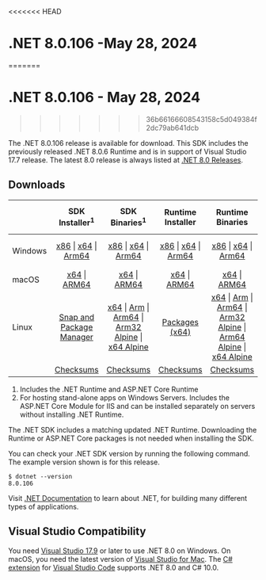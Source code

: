 <<<<<<< HEAD
# .NET 8.0.106 -May 28, 2024
=======
# .NET 8.0.106 - May 28, 2024
>>>>>>> 36b66166608543158c5d049384f2dc79ab641dcb

The .NET 8.0.106 release is available for download. This SDK includes the previously released .NET 8.0.6 Runtime and is in support of Visual Studio 17.7 release. The latest 8.0 release is always listed at [.NET 8.0 Releases](../README.md).

## Downloads

|           | SDK Installer<sup>1</sup>                        | SDK Binaries<sup>1</sup>                 | Runtime Installer                                        | Runtime Binaries                                 | ASP.NET Core Runtime           |Windows Desktop Runtime          |
| --------- | :------------------------------------------:     | :----------------------:                 | :---------------------------:                            | :-------------------------:                      | :-----------------:            | :-----------------:            |
| Windows   | [x86][dotnet-sdk-win-x86.exe] \| [x64][dotnet-sdk-win-x64.exe] \| [Arm64][dotnet-sdk-win-arm64.exe] | [x86][dotnet-sdk-win-x86.zip] \| [x64][dotnet-sdk-win-x64.zip] \|  [Arm64][dotnet-sdk-win-arm64.zip] | [x86][dotnet-runtime-win-x86.exe] \| [x64][dotnet-runtime-win-x64.exe] \| [Arm64][dotnet-runtime-win-arm64.exe] | [x86][dotnet-runtime-win-x86.zip] \| [x64][dotnet-runtime-win-x64.zip] \| [Arm64][dotnet-runtime-win-arm64.zip] | [x86][aspnetcore-runtime-win-x86.exe] \| [x64][aspnetcore-runtime-win-x64.exe] \|<br/> [Hosting Bundle][dotnet-hosting-win.exe]<sup>2</sup> | [x86][windowsdesktop-runtime-win-x86.exe] \| [x64][windowsdesktop-runtime-win-x64.exe] \| [Arm64][windowsdesktop-runtime-win-arm64.exe] |
| macOS     | [x64][dotnet-sdk-osx-x64.pkg] \| [ARM64][dotnet-sdk-osx-arm64.pkg] | [x64][dotnet-sdk-osx-x64.tar.gz] \| [ARM64][dotnet-sdk-osx-arm64.tar.gz]  | [x64][dotnet-runtime-osx-x64.pkg] \| [ARM64][dotnet-runtime-osx-arm64.pkg] | [x64][dotnet-runtime-osx-x64.tar.gz] \| [ARM64][dotnet-runtime-osx-arm64.tar.gz]| [x64][aspnetcore-runtime-osx-x64.tar.gz] \| [ARM64][aspnetcore-runtime-osx-arm64.tar.gz] | - |<sup>1</sup>
| Linux     |  [Snap and Package Manager](../install-linux.md)  | [x64][dotnet-sdk-linux-x64.tar.gz] \| [Arm][dotnet-sdk-linux-arm.tar.gz]  \| [Arm64][dotnet-sdk-linux-arm64.tar.gz] \| [Arm32 Alpine][dotnet-sdk-linux-musl-arm.tar.gz]  \| [x64 Alpine][dotnet-sdk-linux-musl-x64.tar.gz] | [Packages (x64)][linux-packages] | [x64][dotnet-runtime-linux-x64.tar.gz] \| [Arm][dotnet-runtime-linux-arm.tar.gz] \| [Arm64][dotnet-runtime-linux-arm64.tar.gz] \| [Arm32 Alpine][dotnet-runtime-linux-musl-arm.tar.gz] \| [Arm64 Alpine][dotnet-runtime-linux-musl-arm64.tar.gz] \| [x64 Alpine][dotnet-runtime-linux-musl-x64.tar.gz]  | [x64][aspnetcore-runtime-linux-x64.tar.gz]<sup>1</sup>  \| [Arm][aspnetcore-runtime-linux-arm.tar.gz]<sup>1</sup> \| [Arm64][aspnetcore-runtime-linux-arm64.tar.gz]<sup>1</sup> \| [x64 Alpine][aspnetcore-runtime-linux-musl-x64.tar.gz] | - | <sup>1</sup> |
|  | [Checksums][checksums-sdk]                             | [Checksums][checksums-sdk]                                      | [Checksums][checksums-runtime]                             | [Checksums][checksums-runtime]  | [Checksums][checksums-runtime]  | [Checksums][checksums-runtime]

1. Includes the .NET Runtime and ASP.NET Core Runtime
2. For hosting stand-alone apps on Windows Servers. Includes the ASP.NET Core Module for IIS and can be installed separately on servers without installing .NET Runtime.

The .NET SDK includes a matching updated .NET Runtime. Downloading the Runtime or ASP.NET Core packages is not needed when installing the SDK.

You can check your .NET SDK version by running the following command. The example version shown is for this release.

```console
$ dotnet --version
8.0.106
```
Visit [.NET Documentation](https://learn.microsoft.com/dotnet/) to learn about .NET, for building many different types of applications.

## Visual Studio Compatibility

You need [Visual Studio 17.9](https://visualstudio.microsoft.com) or later to use .NET 8.0 on Windows. On macOS, you need the latest version of [Visual Studio for Mac](https://visualstudio.microsoft.com/vs/mac/). The [C# extension](https://code.visualstudio.com/docs/languages/dotnet) for [Visual Studio Code](https://code.visualstudio.com/) supports .NET 8.0 and C# 10.0.

[blob-runtime]: https://dotnetcli.blob.core.windows.net/dotnet/Runtime/
[blob-sdk]: https://dotnetcli.blob.core.windows.net/dotnet/Sdk/
[release-notes]: https://github.com/dotnet/core/blob/main/release-notes/8.0/8.0.6/8.0.106.md

[checksums-runtime]: https://dotnetcli.blob.core.windows.net/dotnet/checksums/8.0.6-sha.txt
[checksums-sdk]: https://dotnetcli.blob.core.windows.net/dotnet/checksums/8.0.6-sha.txt

[linux-install]: https://learn.microsoft.com/dotnet/core/install/linux
[linux-setup]: https://github.com/dotnet/core/blob/main/Documentation/linux-setup.md

[dotnet-blog]:  https://devblogs.microsoft.com/dotnet/march-2024-updates/
[aspnet-blog]: https://devblogs.microsoft.com/dotnet/announcing-asp-net-core-in-net-8/
[maui-blog]: https://devblogs.microsoft.com/dotnet/update-on-dotnet-maui/

[linux-packages]: ../install-linux.md


[//]: # ( Runtime 8.0.6)
[dotnet-runtime-linux-arm.tar.gz]: https://download.visualstudio.microsoft.com/download/pr/eda981d2-9e7c-4764-b0f1-e677dc0d89fe/be9ad5e056212ca31ea1ef7a5dd2d9ba/dotnet-runtime-8.0.6-linux-arm.tar.gz
[dotnet-runtime-linux-arm64.tar.gz]: https://download.visualstudio.microsoft.com/download/pr/0039e2c5-d78d-45fb-94c0-e258ff0335fe/c3bff45767f679bbab149398e9ee2c6b/dotnet-runtime-8.0.6-linux-arm64.tar.gz
[dotnet-runtime-linux-musl-arm.tar.gz]: https://download.visualstudio.microsoft.com/download/pr/2e0537ca-4530-42fb-a2b1-6e0ffd34859d/aa6158265cbc0fd4554d991a9156121e/dotnet-runtime-8.0.6-linux-musl-arm.tar.gz
[dotnet-runtime-linux-musl-arm64.tar.gz]: https://download.visualstudio.microsoft.com/download/pr/64add4b1-bd51-4710-a2e7-249138091327/72c5112bc9904b36b4d4294a381e8a01/dotnet-runtime-8.0.6-linux-musl-arm64.tar.gz
[dotnet-runtime-linux-musl-x64.tar.gz]: https://download.visualstudio.microsoft.com/download/pr/1f540ce8-5cf0-4429-907b-46fc4a01978e/6f30eb80be6c69043e96b18936894d61/dotnet-runtime-8.0.6-linux-musl-x64.tar.gz
[dotnet-runtime-linux-x64.tar.gz]: https://download.visualstudio.microsoft.com/download/pr/021c3de8-14d5-493f-92dc-2c8f8be76961/6ee3407acebf74631bfc01f14301afa6/dotnet-runtime-8.0.6-linux-x64.tar.gz
[dotnet-runtime-osx-arm64.pkg]: https://download.visualstudio.microsoft.com/download/pr/ea249dde-337d-417d-a615-1f2e0a29b1fc/ef9f8aab388fc5f9ef11a188c4da92fd/dotnet-runtime-8.0.6-osx-arm64.pkg
[dotnet-runtime-osx-arm64.tar.gz]: https://download.visualstudio.microsoft.com/download/pr/6f090da0-5f55-44f1-ac17-9bd001b33d66/eae314b23ab350b375e794e136a2ca9e/dotnet-runtime-8.0.6-osx-arm64.tar.gz
[dotnet-runtime-osx-x64.pkg]: https://download.visualstudio.microsoft.com/download/pr/9d3fae98-a6af-4ce8-868a-db721c5825a1/e70f1e87a433ab1fbf6b94eb5d0c162d/dotnet-runtime-8.0.6-osx-x64.pkg
[dotnet-runtime-osx-x64.tar.gz]: https://download.visualstudio.microsoft.com/download/pr/20271d05-67e0-4356-87a9-0ce5102b5007/b7c91c6470e1c2ffbb493a35dd6883c0/dotnet-runtime-8.0.6-osx-x64.tar.gz
[dotnet-runtime-win-arm64.exe]: https://download.visualstudio.microsoft.com/download/pr/c3add2bc-3173-4266-a1de-f68779aaf1d9/7bef323356317da51eb19674fed9a9a8/dotnet-runtime-8.0.6-win-arm64.exe
[dotnet-runtime-win-arm64.zip]: https://download.visualstudio.microsoft.com/download/pr/a4176606-dd6e-4419-9080-01c8c125fd45/162bceb73747f014725c6151c0d1c536/dotnet-runtime-8.0.6-win-arm64.zip
[dotnet-runtime-win-x64.exe]: https://download.visualstudio.microsoft.com/download/pr/e4d4b66c-0581-41a1-b7ee-f23ccc79e4ec/1b56841378536d2795faaa214b2872e7/dotnet-runtime-8.0.6-win-x64.exe
[dotnet-runtime-win-x64.zip]: https://download.visualstudio.microsoft.com/download/pr/3c5bbae6-d848-46b0-bb65-c4f7a7ad4b2a/afba8a75f7e7f4f304362de0f1d4b3ea/dotnet-runtime-8.0.6-win-x64.zip
[dotnet-runtime-win-x86.exe]: https://download.visualstudio.microsoft.com/download/pr/5e43df68-58d8-4b50-b334-4ebd6cd017ea/4043450c7ccb64a6ce80780cc0659841/dotnet-runtime-8.0.6-win-x86.exe
[dotnet-runtime-win-x86.zip]: https://download.visualstudio.microsoft.com/download/pr/53f7cef2-50bf-419d-bf36-69f2989729b6/31261cddb6f9517e76cc4ee71d67be8b/dotnet-runtime-8.0.6-win-x86.zip

[//]: # ( WindowsDesktop 8.0.6)
[windowsdesktop-runtime-win-arm64.exe]: https://download.visualstudio.microsoft.com/download/pr/3bee8b48-dd89-48c4-bb3c-1d786600a924/7a811fe983a4c5a61d79192e37c38e13/windowsdesktop-runtime-8.0.6-win-arm64.exe
[windowsdesktop-runtime-win-arm64.zip]: https://download.visualstudio.microsoft.com/download/pr/1d50d496-fb15-4bf6-957a-c340c0a9a81e/cb7ec8cb099ee10bad57254f1736e4f0/windowsdesktop-runtime-8.0.6-win-arm64.zip
[windowsdesktop-runtime-win-x64.exe]: https://download.visualstudio.microsoft.com/download/pr/76e5dbb2-6ae3-4629-9a84-527f8feb709c/09002599b32d5d01dc3aa5dcdffcc984/windowsdesktop-runtime-8.0.6-win-x64.exe
[windowsdesktop-runtime-win-x64.zip]: https://download.visualstudio.microsoft.com/download/pr/c33ca75f-f47c-4eb2-9b35-0d3a0d39d986/40080ba5834b05fc4ff059f7a60e7033/windowsdesktop-runtime-8.0.6-win-x64.zip
[windowsdesktop-runtime-win-x86.exe]: https://download.visualstudio.microsoft.com/download/pr/fb4a2e70-0c24-42f8-a549-4ea2b6e16831/e7bf08360f9c96ad3a90b0eb2edf96c0/windowsdesktop-runtime-8.0.6-win-x86.exe
[windowsdesktop-runtime-win-x86.zip]: https://download.visualstudio.microsoft.com/download/pr/bc38d8f3-ed1a-46ec-8f8f-19544085fc7f/0c2070145654146d4ca8f9e9f9a4601d/windowsdesktop-runtime-8.0.6-win-x86.zip

[//]: # ( ASP 8.0.6)
[aspnetcore-runtime-linux-arm.tar.gz]: https://download.visualstudio.microsoft.com/download/pr/c27a9707-8627-43d3-837e-fa144bab2984/40f243e656752b87ff033e568d49b510/aspnetcore-runtime-8.0.6-linux-arm.tar.gz
[aspnetcore-runtime-linux-arm64.tar.gz]: https://download.visualstudio.microsoft.com/download/pr/ccdcbb70-a5e9-4753-b6e3-4461ce56a69d/240803fc1ffba38ab3603778c03e9b87/aspnetcore-runtime-8.0.6-linux-arm64.tar.gz
[aspnetcore-runtime-linux-musl-arm.tar.gz]: https://download.visualstudio.microsoft.com/download/pr/6f8fc863-9b60-4106-843c-8805927cb87e/21589785dd727d63ff6c8c68decb6922/aspnetcore-runtime-8.0.6-linux-musl-arm.tar.gz
[aspnetcore-runtime-linux-musl-arm64.tar.gz]: https://download.visualstudio.microsoft.com/download/pr/bf5ae5c9-6d2d-44ee-8734-219607b6cb6c/72613294eba7b9bb11bf436da149dab3/aspnetcore-runtime-8.0.6-linux-musl-arm64.tar.gz
[aspnetcore-runtime-linux-musl-x64.tar.gz]: https://download.visualstudio.microsoft.com/download/pr/66ecdc3e-be71-4e85-9d55-95c3fee1066e/5e77a37d5ff492217e703ee391b39635/aspnetcore-runtime-8.0.6-linux-musl-x64.tar.gz
[aspnetcore-runtime-linux-x64.tar.gz]: https://download.visualstudio.microsoft.com/download/pr/ce31d92b-b514-4f9c-843b-29c466871369/b332eba5641cbc6eed1e3a98480972d2/aspnetcore-runtime-8.0.6-linux-x64.tar.gz
[aspnetcore-runtime-osx-arm64.tar.gz]: https://download.visualstudio.microsoft.com/download/pr/b90758d2-834d-4fe7-b97f-e8294b68d07c/71d63df9474999f831811dd6989d9ba7/aspnetcore-runtime-8.0.6-osx-arm64.tar.gz
[aspnetcore-runtime-osx-x64.tar.gz]: https://download.visualstudio.microsoft.com/download/pr/ccd03400-c514-4956-9e9d-ad1bd67d1338/436b9590788dd3df98e73d4c5379c711/aspnetcore-runtime-8.0.6-osx-x64.tar.gz
[aspnetcore-runtime-win-arm64.exe]: https://download.visualstudio.microsoft.com/download/pr/ee1b10d3-aca1-4ae0-b74a-97bd30fa6d2d/87e7a62e9f5438342b66e673d422cd57/aspnetcore-runtime-8.0.6-win-arm64.exe
[aspnetcore-runtime-win-arm64.zip]: https://download.visualstudio.microsoft.com/download/pr/879b35cf-65fe-4072-9bc9-2aff035ed1e1/ecf45be70b47c7e53917237fad886bda/aspnetcore-runtime-8.0.6-win-arm64.zip
[aspnetcore-runtime-win-x64.exe]: https://download.visualstudio.microsoft.com/download/pr/38b32fc8-8070-4f14-bd52-65505fddc5ff/50e6cf3b7505eee02c3b3db8ea46ffe3/aspnetcore-runtime-8.0.6-win-x64.exe
[aspnetcore-runtime-win-x64.zip]: https://download.visualstudio.microsoft.com/download/pr/520cd61e-9682-4051-8d92-865ab45f76ec/98078349ce015c3252baa8e8a8c65132/aspnetcore-runtime-8.0.6-win-x64.zip
[aspnetcore-runtime-win-x86.exe]: https://download.visualstudio.microsoft.com/download/pr/88a7d3f3-615e-4771-8709-1e16873645b3/a36f311385df553e54201137f53d041e/aspnetcore-runtime-8.0.6-win-x86.exe
[aspnetcore-runtime-win-x86.zip]: https://download.visualstudio.microsoft.com/download/pr/efe7c4fa-23d7-45b4-843e-ac8a466f18b9/178f4917f6b29edc149ebf404018b14d/aspnetcore-runtime-8.0.6-win-x86.zip
[aspnetcore-runtime-composite-linux-arm.tar.gz]: https://download.visualstudio.microsoft.com/download/pr/23223793-f03f-4b30-a0f7-07fcdb687be8/01a4fb13a8360fcc208e172f8aa197d1/aspnetcore-runtime-composite-8.0.6-linux-arm.tar.gz
[aspnetcore-runtime-composite-linux-arm64.tar.gz]: https://download.visualstudio.microsoft.com/download/pr/933fe1c2-c361-4893-b187-06122ee95e52/20e0d984ff8be88ccdb6587c29fc8c3b/aspnetcore-runtime-composite-8.0.6-linux-arm64.tar.gz
[aspnetcore-runtime-composite-linux-musl-arm.tar.gz]: https://download.visualstudio.microsoft.com/download/pr/6cee00e7-81ab-40d9-bfe8-c54d9aee20a5/3f7980778d3bdb550d9fe1f301c5016b/aspnetcore-runtime-composite-8.0.6-linux-musl-arm.tar.gz
[aspnetcore-runtime-composite-linux-musl-arm64.tar.gz]: https://download.visualstudio.microsoft.com/download/pr/7d2289a3-6d52-4b79-8577-245dcaf61e54/3531b11b9a71e0fea86683226d2f3eef/aspnetcore-runtime-composite-8.0.6-linux-musl-arm64.tar.gz
[aspnetcore-runtime-composite-linux-musl-x64.tar.gz]: https://download.visualstudio.microsoft.com/download/pr/1fe40625-1390-487a-a739-b78505215e95/a5e64f42110cfa77153011677703b1fa/aspnetcore-runtime-composite-8.0.6-linux-musl-x64.tar.gz
[aspnetcore-runtime-composite-linux-x64.tar.gz]: https://download.visualstudio.microsoft.com/download/pr/23defc47-8cd4-4ada-901b-9bb942e3cde9/9c386c008a3dccc23c70de3dbbbbb1a2/aspnetcore-runtime-composite-8.0.6-linux-x64.tar.gz
[dotnet-hosting-win.exe]: https://download.visualstudio.microsoft.com/download/pr/751d3fcd-72db-4da2-b8d0-709c19442225/33cc492bde704bfd6d70a2b9109005a0/dotnet-hosting-8.0.6-win.exe


[//]: # ( SDK 8.0.106)
[dotnet-sdk-linux-arm.tar.gz]: https://download.visualstudio.microsoft.com/download/pr/a7882b3e-d70a-45cc-9a97-58c621767550/e30a1267744124d1b853d9ee3a521fc1/dotnet-sdk-8.0.106-linux-arm.tar.gz
[dotnet-sdk-linux-arm64.tar.gz]: https://download.visualstudio.microsoft.com/download/pr/34676827-2699-4f0d-81e3-347939a91b7e/6f2f3851e005f57f8b6c132ead1952e5/dotnet-sdk-8.0.106-linux-arm64.tar.gz
[dotnet-sdk-linux-musl-arm.tar.gz]: https://download.visualstudio.microsoft.com/download/pr/07c0b329-cd7b-4962-a6eb-7f32138e1820/f2be1eb952e5318bbf659ddc1c914fda/dotnet-sdk-8.0.106-linux-musl-arm.tar.gz
[dotnet-sdk-linux-musl-arm64.tar.gz]: https://download.visualstudio.microsoft.com/download/pr/60b547cc-020f-4e46-b7b6-808265320186/a43d298c6240189ab20b64090283db72/dotnet-sdk-8.0.106-linux-musl-arm64.tar.gz
[dotnet-sdk-linux-musl-x64.tar.gz]: https://download.visualstudio.microsoft.com/download/pr/250477e9-be9d-425a-92f8-f0b5f20a937d/7f4ddeab9d0247af9b970ee2733033ce/dotnet-sdk-8.0.106-linux-musl-x64.tar.gz
[dotnet-sdk-linux-x64.tar.gz]: https://download.visualstudio.microsoft.com/download/pr/0fe59d31-bc28-4f57-8d1a-285f47b5a0ec/e4c5def191daf9f999efc5812b085924/dotnet-sdk-8.0.106-linux-x64.tar.gz
[dotnet-sdk-osx-arm64.pkg]: https://download.visualstudio.microsoft.com/download/pr/67394dc9-c727-4a44-b58f-dae2550fe260/2fcda9a7dbf7ee29820c14c10b5e9123/dotnet-sdk-8.0.106-osx-arm64.pkg
[dotnet-sdk-osx-arm64.tar.gz]: https://download.visualstudio.microsoft.com/download/pr/d595db17-776d-4b09-aefe-44777823a4de/55867e85ac1b03cd5609a936055c8ee1/dotnet-sdk-8.0.106-osx-arm64.tar.gz
[dotnet-sdk-osx-x64.pkg]: https://download.visualstudio.microsoft.com/download/pr/2f1c53ea-6e0a-43a5-83e1-acecb221c806/3db1a0c239cb116fa52736dd7db04905/dotnet-sdk-8.0.106-osx-x64.pkg
[dotnet-sdk-osx-x64.tar.gz]: https://download.visualstudio.microsoft.com/download/pr/8380cce5-930a-43ff-8a27-981e175d9881/4ddeae425c3c344f4afd8adddb03af5b/dotnet-sdk-8.0.106-osx-x64.tar.gz
[dotnet-sdk-win-arm64.exe]: https://download.visualstudio.microsoft.com/download/pr/eeaad43a-199c-48bc-9cc3-c90671d095c2/78411c8334e0abcd7e9fc3c544b95e02/dotnet-sdk-8.0.106-win-arm64.exe
[dotnet-sdk-win-arm64.zip]: https://download.visualstudio.microsoft.com/download/pr/14cf89d8-2cf5-4303-9763-8d2f7c75d060/f56c3632991c2b1c1321e40ddabdb769/dotnet-sdk-8.0.106-win-arm64.zip
[dotnet-sdk-win-x64.exe]: https://download.visualstudio.microsoft.com/download/pr/244dcb56-6c42-484f-ad2d-0a8fedad4c55/6657f8fecc936920b633714942aac79c/dotnet-sdk-8.0.106-win-x64.exe
[dotnet-sdk-win-x64.zip]: https://download.visualstudio.microsoft.com/download/pr/934da9c2-3f2c-4861-92e7-7b9bce3dab1b/b6afd553b5384f72f8303c6cdfbac9cf/dotnet-sdk-8.0.106-win-x64.zip
[dotnet-sdk-win-x86.exe]: https://download.visualstudio.microsoft.com/download/pr/3c69e1dd-9bb4-4b00-94cc-717b474b5bc6/d98fec76e4967bbe8bd7531a8b23a757/dotnet-sdk-8.0.106-win-x86.exe
[dotnet-sdk-win-x86.zip]: https://download.visualstudio.microsoft.com/download/pr/51b9ef8a-394f-4527-ae3a-50c6546cb834/1b3ed3b8b4bb994e47fc75069858902b/dotnet-sdk-8.0.106-win-x86.zip
